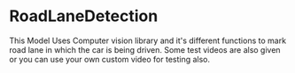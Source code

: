 # RoadLaneDetection
This Model Uses Computer vision library and it's different functions to mark road lane in which the car is being driven. Some test videos are also given or you can use your own custom video for testing also.
